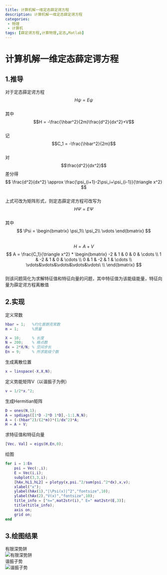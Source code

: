 ```yaml
---
title: 计算机解一维定态薛定谔方程
description: 计算机解一维定态薛定谔方程
categories:
 - 物理
 - 计算机
tags: [薛定谔方程,计算物理,定态,Matlab]
---
```


# 计算机解一维定态薛定谔方程

## 1.推导

对于定态薛定谔方程$$H\psi=E\psi$$  
其中$$H = -\frac{\hbar^2}{2m}\frac{d^2}{dx^2}+V$$  
记$$C_1 = -\frac{\hbar^2}{2m}$$  
对$$\frac{d^2}{dx^2}$$差分得  
$$
\frac{d^2}{dx^2} \approx \frac{\psi_{i+1}-2\psi_i+\psi_{i-1}}{\triangle x^2}
$$  
上式可改为矩阵形式，则定态薛定谔方程可改写为$$H\Psi = E\Psi$$  
其中  
$$
\Psi = 
\begin{bmatrix}
\psi_1\\
\psi_2\\
\vdots
\end{bmatrix}
$$  
$$
H = A + V
$$
$$
A = \frac{C_1}{\triangle x^2} * 
\begin{bmatrix}
-2 & 1 & 0 & 0 & \cdots \\
1 & -2 & 1 & 0 & \cdots \\
0 & 1 & -2 & 1 & \cdots \\
\vdots&\vdots&\vdots&\vdots&\vdots\ \\
\end{bmatrix}
$$  
则该问题简化为求解特征值和特征向量的问题，其中特征值为该能级能量，特征向量为薛定谔方程离散值  

## 2.实现
定义常数  

```matlab
hbar = 1;   %约化普朗克常数  
m = 1;      %质量  

X = 10;     % 长度   
N = 200;    % 格点数  
dx = 2*X/N; % 空间步长  
En = 9;     % 所求能级个数  
```
生成离散位置  
```matlab
x = linspace(-X,X,N);  
```
定义势能矩阵V（以谐振子为例）  
```matlab
v = 1/2*x.^2;  
```
生成Hermitian矩阵  
```matlab
D = ones(N,1);   
A = spdiags([1*D -2*D 1*D],-1:1,N,N);  
A = (-(hbar^2)/(2*m))*(1/dx^2)*A;  
H = A + V;  
```
求特征值和特征向量  
```matlab
[Vec, Val] = eigs(H,En,0);  
```
绘图  
```matlab
for i = 1:En 
    psi = Vec(:,i);
    E = Vec(i,i);  
    subplot(3,3,i);  
    [hAx,hL1,hL2] = plotyy(x,psi.^2/sum(psi.^2*dx),x,v);  
    xlabel("x");  
    ylabel(hAx(1),"|\Psi(x)|^2","fontsize",10);  
    ylabel(hAx(2),"V(x)","fontsize",10);  
    title_info = ["n=",mat2str(i)," E=" mat2str(E,3)];  
    title(title_info);  
    axis on;  
    grid on;  
end  
```

## 3.绘图结果
有限深势阱   
![有限深势阱](https://s3.bmp.ovh/imgs/2021/08/54325ddba0b8ed02.png)  
谐振子势   
![谐振子势](https://s3.bmp.ovh/imgs/2021/08/ef6c6800a5b27262.png)

